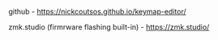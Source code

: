 github - https://nickcoutsos.github.io/keymap-editor/

zmk.studio (firmrware flashing built-in) - https://zmk.studio/
